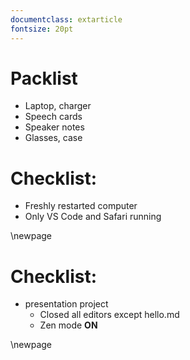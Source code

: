 ```yaml
---
documentclass: extarticle
fontsize: 20pt
---
```

# Packlist

* Laptop, charger
* Speech cards
* Speaker notes
* Glasses, case

# Checklist:

* Freshly restarted computer
* Only VS Code and Safari running

\newpage

# Checklist:

* presentation project
  * Closed all editors except hello.md
  * Zen mode **ON**

\newpage

